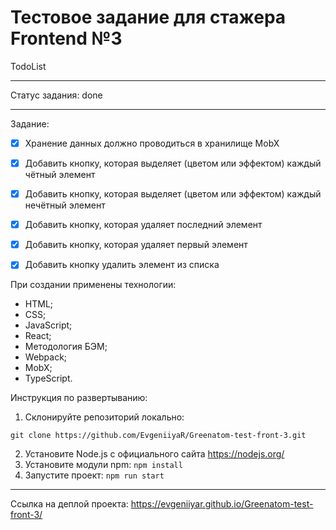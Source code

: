 # Тестовое задание для стажера Frontend №3 #

TodoList

---

Статус задания: done

---

Задание:
- [x] Хранение данных должно проводиться в хранилище MobX
- [x] Добавить кнопку, которая выделяет (цветом или эффектом) каждый чётный элемент
- [x] Добавить кнопку, которая выделяет (цветом или эффектом) каждый нечётный элемент
- [x] Добавить кнопку, которая удаляет последний элемент
- [x] Добавить кнопку, которая удаляет первый элемент
- [x] Добавить кнопку удалить элемент из списка


При создании применены технологии:
* HTML;
* CSS;
* JavaScript;
* React;
* Методология БЭМ;
* Webpack;
* MobX;
* TypeScript.

Инструкция по развертыванию:
1. Склонируйте репозиторий локально:

`git clone https://github.com/EvgeniiyaR/Greenatom-test-front-3.git`


2. Установите Node.js с официального сайта https://nodejs.org/
3. Установите модули npm: `npm install`
4. Запустите проект: `npm run start`

---

Ссылка на деплой проекта: https://evgeniiyar.github.io/Greenatom-test-front-3/
